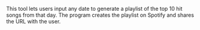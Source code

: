 This tool lets users input any date to generate a playlist of the top 10 hit songs from that day. The program creates the playlist on Spotify and shares the URL with the user.
